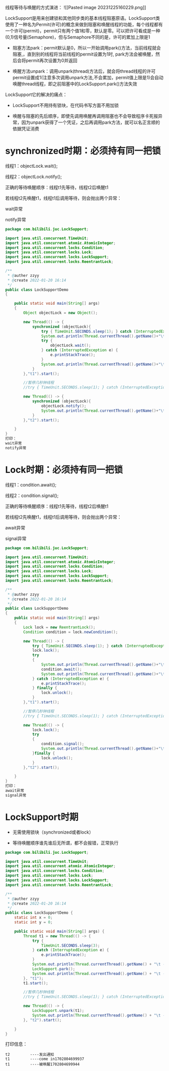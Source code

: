 线程等待与唤醒的方式演进：
![[Pasted image 20231225160229.png]]

LockSupport是用来创建锁和其他同步类的基本线程阻塞原语。LockSupport类使用了一种名为Permit(许可)的概念来做到阻塞和唤醒线程的功能，每个线程都有一个许可(permit)，permit只有两个值1和零，默认是零。可以把许可看成是一种(0,1)信号量(Semaphore)，但与Semaphore不同的是，许可的累加上限是1

- 阻塞方法park：permit默认是0，所以一开始调用park()方法，当前线程就会阻塞,，直到别的线程将当前线程的permit设置为1时, park方法会被唤醒，然后会将permit再次设置为0并返回
    
- 唤醒方法unpark：调用unpark(thread)方法后，就会将thread线程的许可permit设置成1(注意多次调用unpark方法,不会累加，permit值上限是1)会自动唤醒thread线程，即之前阻塞中的LockSupport.park()方法失效
    

LockSupport它的解决的痛点：

- LockSupport不用持有锁块，在代码书写方面不用加锁
    
- 唤醒与阻塞的先后顺序，即使先调用唤醒再调用阻塞也不会导致程序卡死报异常，因为unpark获得了一个凭证，之后再调用park方法，就可以名正言顺的依据凭证消费
    

# synchronized时期：必须持有同一把锁

线程1：objectLock.wait();

线程2：objectLock.notify();

正确的等待唤醒顺序：线程t1先等待，线程t2后唤醒t1

若线程t2先唤醒t1，线程t1后调用等待，则会抛出两个异常：

wait异常

notify异常

```Java
package com.bilibili.juc.LockSupport;

import java.util.concurrent.TimeUnit;
import java.util.concurrent.atomic.AtomicInteger;
import java.util.concurrent.locks.Condition;
import java.util.concurrent.locks.Lock;
import java.util.concurrent.locks.LockSupport;
import java.util.concurrent.locks.ReentrantLock;

/**
 * @auther zzyy
 * @create 2022-01-20 16:14
 */
public class LockSupportDemo
{

    public static void main(String[] args)
    {
        Object objectLock = new Object();

        new Thread(() -> {
            synchronized (objectLock){
                try { TimeUnit.SECONDS.sleep(1); } catch (InterruptedException e) { e.printStackTrace(); }
                System.out.println(Thread.currentThread().getName()+"\t ----come in");
                try {
                    objectLock.wait();
                } catch (InterruptedException e) {
                    e.printStackTrace();
                }
                System.out.println(Thread.currentThread().getName()+"\t ----被唤醒");
            }
        },"t1").start();

        //暂停几秒钟线程
        //try { TimeUnit.SECONDS.sleep(1); } catch (InterruptedException e) { e.printStackTrace(); }

        new Thread(() -> {
            synchronized (objectLock){
                objectLock.notify();
                System.out.println(Thread.currentThread().getName()+"\t ----发出通知");
            }
        },"t2").start();

    }
}
打印：
wait异常
notify异常
```

# Lock时期：必须持有同一把锁

线程1：condition.await();

线程2：condition.signal();

正确的等待唤醒顺序：线程t1先等待，线程t2后唤醒t1

若线程t2先唤醒t1，线程t1后调用等待，则会抛出两个异常：

await异常

signal异常

```Java
package com.bilibili.juc.LockSupport;

import java.util.concurrent.TimeUnit;
import java.util.concurrent.atomic.AtomicInteger;
import java.util.concurrent.locks.Condition;
import java.util.concurrent.locks.Lock;
import java.util.concurrent.locks.LockSupport;
import java.util.concurrent.locks.ReentrantLock;

/**
 * @auther zzyy
 * @create 2022-01-20 16:14
 */
public class LockSupportDemo
{
    public static void main(String[] args)
    {
        Lock lock = new ReentrantLock();
        Condition condition = lock.newCondition();

        new Thread(() -> {
            try { TimeUnit.SECONDS.sleep(1); } catch (InterruptedException e) { e.printStackTrace(); }
            lock.lock();
            try
            {
                System.out.println(Thread.currentThread().getName()+"\t ----come in");
                condition.await();
                System.out.println(Thread.currentThread().getName()+"\t ----被唤醒");
            } catch (InterruptedException e) {
                e.printStackTrace();
            } finally {
                lock.unlock();
            }
        },"t1").start();

        //暂停几秒钟线程
        //try { TimeUnit.SECONDS.sleep(1); } catch (InterruptedException e) { e.printStackTrace(); }

        new Thread(() -> {
            lock.lock();
            try
            {
                condition.signal();
                System.out.println(Thread.currentThread().getName()+"\t ----发出通知");
            }finally {
                lock.unlock();
            }
        },"t2").start();

    }
}
打印：
await异常
signal异常
```

# LockSupport时期

- 无需使用锁块（synchronized或者lock）
    
- 等待唤醒顺序谁先谁后无所谓，都不会报错，正常执行
    

```Java
package com.bilibili.juc.LockSupport;

import java.util.concurrent.TimeUnit;
import java.util.concurrent.atomic.AtomicInteger;
import java.util.concurrent.locks.Condition;
import java.util.concurrent.locks.Lock;
import java.util.concurrent.locks.LockSupport;
import java.util.concurrent.locks.ReentrantLock;

/**
 * @auther zzyy
 * @create 2022-01-20 16:14
 */
public class LockSupportDemo {
    static int x = 0;
    static int y = 0;

    public static void main(String[] args) {
        Thread t1 = new Thread(() -> {
            try {
                TimeUnit.SECONDS.sleep(3);
            } catch (InterruptedException e) {
                e.printStackTrace();
            }
            System.out.println(Thread.currentThread().getName() + "\t ----come in" + System.currentTimeMillis());
            LockSupport.park();
            System.out.println(Thread.currentThread().getName() + "\t ----被唤醒" + System.currentTimeMillis());
        }, "t1");
        t1.start();

        //暂停几秒钟线程
        //try { TimeUnit.SECONDS.sleep(1); } catch (InterruptedException e) { e.printStackTrace(); }

        new Thread(() -> {
            LockSupport.unpark(t1);
            System.out.println(Thread.currentThread().getName() + "\t ----发出通知");
        }, "t2").start();

    }
}
```

打印信息：

```Shell
t2         ----发出通知
t1         ----come in1702804699937
t1         ----被唤醒1702804699944
```